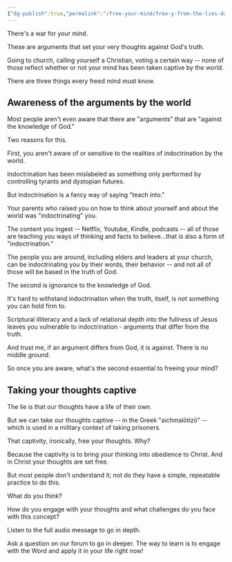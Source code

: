 ```yaml
---
{"dg-publish":true,"permalink":"/free-your-mind/free-y-from-the-lies-day-2/","created":"2023-05-31T09:52:16.325-07:00","updated":"2023-07-03T16:36:10.787-07:00"}
---
```



There's a war for your mind.

These are arguments that set your very thoughts against God's truth.  

Going to church, calling yourself a Christian, voting a certain way -- none of those reflect whether or not your mind has been taken captive by the world.

There are three things every freed mind must know.

## Awareness of the arguments by the world
Most people aren't even aware that there are "arguments" that are "against the knowledge of God."

Two reasons for this.

First, you aren't aware of or sensitive to the realities of indoctrination by the world.

Indoctrination has been mislabeled as something only performed by controlling tyrants and dystopian futures.

But indoctrination is a fancy way of saying "teach into."

Your parents who raised you on how to think about yourself and about the world was "indoctrinating" you.

The content you ingest -- Netflix, Youtube, Kindle, podcasts -- all of those are teaching you ways of thinking and facts to believe...that is also a form of "indoctrination."

The people you are around, including elders and leaders at your church, can be indoctrinating you by their words, their behavior -- and not all of those will be based in the truth of God.

The second is ignorance to the knowledge of God.

It's hard to withstand indoctrination when the truth, itself, is not something you can hold firm to.

Scriptural illiteracy and a lack of relational depth into the fullness of Jesus leaves you vulnerable to indoctrination - arguments that differ from the truth.

And trust me, if an argument differs from God, it is against.  There is no middle ground.

So once you are aware, what's the second essential to freeing your mind?

## Taking your thoughts captive
The lie is that our thoughts have a life of their own.  

But we can take our thoughts captive -- in the Greek "aichmalōtízō" -- which is used in a military context of taking prisoners.

That captivity, ironically, free your thoughts.  Why?

Because the captivity is to bring your thinking into obedience to Christ.  And in Christ your thoughts are set free.

But most people don't understand it; not do they have a simple, repeatable practice to do this.

What do you think?

How do you engage with your thoughts and what challenges do you face with this concept?

Listen to the full audio message to go in depth.

Ask a question on our forum to go in deeper.  The way to learn is to engage with the Word and apply it in your life right now!




